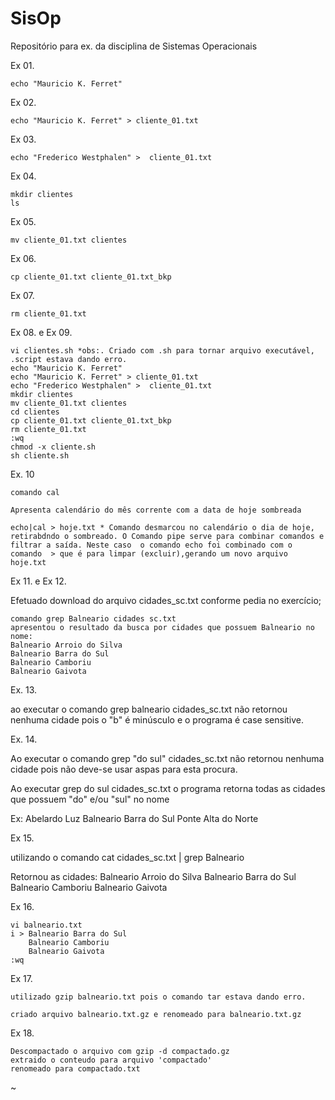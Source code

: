 # SisOp
Repositório para ex. da disciplina de Sistemas Operacionais

Ex 01. 

```
echo "Mauricio K. Ferret"
```
Ex 02.

```
echo "Mauricio K. Ferret" > cliente_01.txt
```
Ex 03.

```
echo "Frederico Westphalen" >  cliente_01.txt
```
Ex 04.

```
mkdir clientes
ls
```
Ex 05.

```
mv cliente_01.txt clientes
```
Ex 06.

```
cp cliente_01.txt cliente_01.txt_bkp
```
Ex 07.

```
rm cliente_01.txt
```
Ex 08. e Ex 09.
```
vi clientes.sh *obs:. Criado com .sh para tornar arquivo executável, .script estava dando erro.
echo "Mauricio K. Ferret"
echo "Mauricio K. Ferret" > cliente_01.txt
echo "Frederico Westphalen" >  cliente_01.txt
mkdir clientes
mv cliente_01.txt clientes
cd clientes
cp cliente_01.txt cliente_01.txt_bkp
rm cliente_01.txt
:wq
chmod -x cliente.sh
sh cliente.sh
````
Ex. 10

```
comando cal
 
Apresenta calendário do mês corrente com a data de hoje sombreada 

echo|cal > hoje.txt * Comando desmarcou no calendário o dia de hoje, retirabdndo o sombreado. O Comando pipe serve para combinar comandos e filtrar a saída. Neste caso  o comando echo foi combinado com o comando  > que é para limpar (excluir),gerando um novo arquivo hoje.txt 
```

Ex 11. e Ex 12.

Efetuado download do arquivo cidades_sc.txt conforme pedia no exercício;
``` 
comando grep Balneario cidades sc.txt
apresentou o resultado da busca por cidades que possuem Balneario no nome:
Balneario Arroio do Silva
Balneario Barra do Sul
Balneario Camboriu
Balneario Gaivota
```
Ex. 13.

ao executar o comando grep balneario cidades_sc.txt não retornou nenhuma cidade pois o "b" é minúsculo e o programa é case sensitive.

Ex. 14.

Ao executar o comando grep "do sul" cidades_sc.txt não retornou nenhuma cidade pois não deve-se usar aspas para esta procura.

Ao executar grep do sul cidades_sc.txt o programa retorna todas as cidades que possuem "do" e/ou "sul" no nome

Ex: Abelardo Luz
    Balneario Barra do Sul
    Ponte Alta do Norte
   
Ex 15.

utilizando o comando cat cidades_sc.txt | grep Balneario

Retornou as cidades:
Balneario Arroio do Silva
Balneario Barra do Sul
Balneario Camboriu
Balneario Gaivota

Ex 16.

```
vi balneario.txt
i > Balneario Barra do Sul
    Balneario Camboriu
    Balneario Gaivota
:wq
```
Ex 17. 

```
utilizado gzip balneario.txt pois o comando tar estava dando erro. 

criado arquivo balneario.txt.gz e renomeado para balneario.txt.gz

```

Ex 18.

```
Descompactado o arquivo com gzip -d compactado.gz
extraido o conteudo para arquivo 'compactado'
renomeado para compactado.txt
```


~





    









